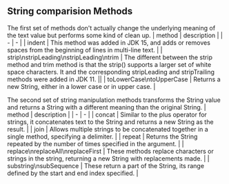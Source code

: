 ## String comparision Methods
The first set of methods don't actually change the underlying meaning of the text value but performs some kind of clean up.
| method | description |
| - | - |
| indent | This method was added in JDK 15, and adds or removes spaces from the beginning of lines in multi-line text. |
| strip\nstripLeading\nstripLeading\ntrim | The different between the strip method and trim method is that the strip() supports a larger set of white space characters. It and the corresponding stripLeading and stripTrailing methods were added in JDK 11. ||
| toLowerCase\ntoUpperCase | Returns a new String, either in a lower case or in upper case. |

The second set of string manipulation methods transforms the String value and returns a String with a different meaning than the original String.
| method | description |
| - | - |
| concat | Similar to the plus operator for strings, it concatenates text to the String and returns a new String as the result. |
| join | Allows multiple strings to be concatenated together in a single method, specifying a delimiter. |
| repeat | Returns the String repeated by the number of times specified in the argument. |
| replace\nreplaceAll\nreplaceFirst | These methods replace characters or strings in the string, returning a new String with replacements made. |
| substring\nsubSequence | These return a part of the String, its range defined by the start and end index specified. |